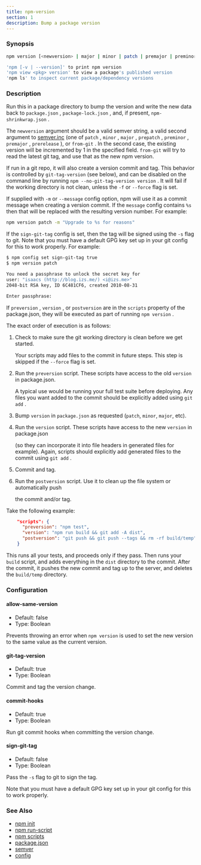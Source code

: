 ```yaml
---
title: npm-version
section: 1
description: Bump a package version
---
```


### Synopsis

``` bash
npm version [<newversion> | major | minor | patch | premajor | preminor | prepatch | prerelease [--preid=<prerelease-id>] | from-git]

'npm [-v | --version]' to print npm version
'npm view <pkg> version' to view a package's published version
'npm ls' to inspect current package/dependency versions
```

### Description

Run this in a package directory to bump the version and write the new
data back to `package.json` , `package-lock.json` , and, if present, `npm-shrinkwrap.json` .

The `newversion` argument should be a valid semver string, a
valid second argument to [semver.inc](https://github.com/npm/node-semver#functions) (one of `patch` , `minor` , `major` , 
`prepatch` , `preminor` , `premajor` , `prerelease` ), or `from-git` . In the second case, 
the existing version will be incremented by 1 in the specified field.
`from-git` will try to read the latest git tag, and use that as the new npm version.

If run in a git repo, it will also create a version commit and tag.
This behavior is controlled by `git-tag-version` (see below), and can
be disabled on the command line by running `npm --no-git-tag-version version` .
It will fail if the working directory is not clean, unless the `-f` or
`--force` flag is set.

If supplied with `-m` or `--message` config option, npm will
use it as a commit message when creating a version commit.  If the
`message` config contains `%s` then that will be replaced with the
resulting version number.  For example:

``` bash
npm version patch -m "Upgrade to %s for reasons"
```

If the `sign-git-tag` config is set, then the tag will be signed using
the `-s` flag to git.  Note that you must have a default GPG key set up
in your git config for this to work properly.  For example:

``` bash
$ npm config set sign-git-tag true
$ npm version patch

You need a passphrase to unlock the secret key for
user: "isaacs (http://blog.izs.me/) <i@izs.me>"
2048-bit RSA key, ID 6C481CF6, created 2010-08-31

Enter passphrase:
```

If `preversion` , `version` , or `postversion` are in the `scripts` property of
the package.json, they will be executed as part of running `npm version` .

The exact order of execution is as follows:

  1. Check to make sure the git working directory is clean before we get started.

     Your scripts may add files to the commit in future steps.
     This step is skipped if the `--force` flag is set.

  2. Run the `preversion` script. These scripts have access to the old `version` in package.json.

     A typical use would be running your full test suite before deploying.
     Any files you want added to the commit should be explicitly added using `git add` .

  3. Bump `version` in `package.json` as requested (`patch`,  `minor`,  `major`, etc).
  4. Run the `version` script. These scripts have access to the new `version` in package.json

     (so they can incorporate it into file headers in generated files for example).
     Again, scripts should explicitly add generated files to the commit using `git add` .

  5. Commit and tag.
  6. Run the `postversion` script. Use it to clean up the file system or automatically push

     the commit and/or tag.

Take the following example:

``` json
    "scripts": {
      "preversion": "npm test",
      "version": "npm run build && git add -A dist",
      "postversion": "git push && git push --tags && rm -rf build/temp"
    }
```

This runs all your tests, and proceeds only if they pass. Then runs your `build` script, and
adds everything in the `dist` directory to the commit. After the commit, it pushes the new commit
and tag up to the server, and deletes the `build/temp` directory.

### Configuration

#### allow-same-version

* Default: false
* Type: Boolean

Prevents throwing an error when `npm version` is used to set the new version 
to the same value as the current version.

#### git-tag-version

* Default: true
* Type: Boolean

Commit and tag the version change.

#### commit-hooks

* Default: true
* Type: Boolean

Run git commit hooks when committing the version change.

#### sign-git-tag

* Default: false
* Type: Boolean

Pass the `-s` flag to git to sign the tag.

Note that you must have a default GPG key set up in your git config for this to work properly.

### See Also

* [npm init](/commands/npm-init)
* [npm run-script](/commands/npm-run-script)
* [npm scripts](/using-npm/scripts)
* [package.json](/configuring-npm/package-json)
* [semver](/using-npm/semver)
* [config](/using-npm/config)
